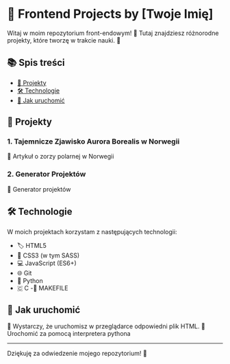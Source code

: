 # 🚀 Frontend Projects by [Twoje Imię]

Witaj w moim repozytorium front-endowym! 🎨 Tutaj znajdziesz różnorodne projekty, które tworzę w trakcie nauki. 🧠

## 📚 Spis treści

- [📂 Projekty](#projekty)
- [🛠 Technologie](#technologie)
- [🚀 Jak uruchomić](#jak-uruchomić)

## 📂 Projekty

### 1. Tajemnicze Zjawisko Aurora Borealis w Norwegii
📝 Artykuł o zorzy polarnej w Norwegii
### 2. Generator Projektów
💾 Generator projektów
## 🛠 Technologie

W moich projektach korzystam z następujących technologii:

- 🏷️ HTML5
- 🎨 CSS3 (w tym SASS)
- 💻 JavaScript (ES6+)
- 🌐 Git
- 🐍 Python
- 🇨 C
-💽 MAKEFILE

## 🚀 Jak uruchomić

📄 Wystarczy, że uruchomisz w przeglądarce odpowiedni plik HTML.
🐍 Urochomić za pomocą interpretera pythona

---

Dziękuję za odwiedzenie mojego repozytorium! 🙌
